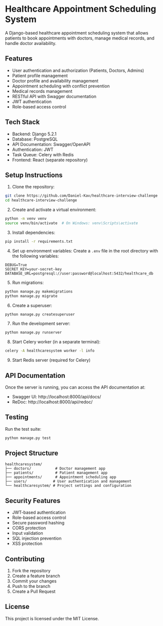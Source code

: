 # Healthcare Appointment Scheduling System

A Django-based healthcare appointment scheduling system that allows patients to book appointments with doctors, manage medical records, and handle doctor availability.

## Features

- User authentication and authorization (Patients, Doctors, Admins)
- Patient profile management
- Doctor profile and availability management
- Appointment scheduling with conflict prevention
- Medical records management
- RESTful API with Swagger documentation
- JWT authentication
- Role-based access control

## Tech Stack

- Backend: Django 5.2.1
- Database: PostgreSQL
- API Documentation: Swagger/OpenAPI
- Authentication: JWT
- Task Queue: Celery with Redis
- Frontend: React (separate repository)

## Setup Instructions

1. Clone the repository:
```bash
git clone https://github.com/Daniel-Kav/healthcare-interview-challenge
cd healthcare-interview-challenge
```

2. Create and activate a virtual environment:
```bash
python -m venv venv
source venv/bin/activate  # On Windows: venv\Scripts\activate
```

3. Install dependencies:
```bash
pip install -r requirements.txt
```

4. Set up environment variables:
Create a `.env` file in the root directory with the following variables:
```
DEBUG=True
SECRET_KEY=your-secret-key
DATABASE_URL=postgresql://user:password@localhost:5432/healthcare_db
```

5. Run migrations:
```bash
python manage.py makemigrations
python manage.py migrate
```

6. Create a superuser:
```bash
python manage.py createsuperuser
```

7. Run the development server:
```bash
python manage.py runserver
```

8. Start Celery worker (in a separate terminal):
```bash
celery -A healthcaresystem worker -l info
```

9. Start Redis server (required for Celery)

## API Documentation

Once the server is running, you can access the API documentation at:
- Swagger UI: http://localhost:8000/api/docs/
- ReDoc: http://localhost:8000/api/redoc/

## Testing

Run the test suite:
```bash
python manage.py test
```

## Project Structure

```
healthcaresystem/
├── doctors/           # Doctor management app
├── patients/          # Patient management app
├── appointments/      # Appointment scheduling app
├── users/            # User authentication and management
└── healthcaresystem/ # Project settings and configuration
```

## Security Features

- JWT-based authentication
- Role-based access control
- Secure password hashing
- CORS protection
- Input validation
- SQL injection prevention
- XSS protection

## Contributing

1. Fork the repository
2. Create a feature branch
3. Commit your changes
4. Push to the branch
5. Create a Pull Request

## License

This project is licensed under the MIT License. 